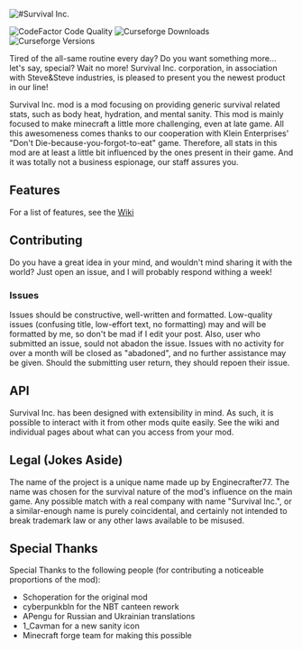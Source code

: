 ![#Survival Inc.](https://dl.dropboxusercontent.com/s/encrgb3em88ess8/banner-main.png?dl=1)

![CodeFactor Code Quality](https://img.shields.io/codefactor/grade/github/Enginecrafter77/SurvivalInc/master?label=CodeFactor%20Quality%20Grade)
![Curseforge Downloads](http://cf.way2muchnoise.eu/full_survival-inc_downloads.svg)
![Curseforge Versions](http://cf.way2muchnoise.eu/versions/survival-inc.svg)

Tired of the all-same routine every day? Do you want something more... let's say, special?
Wait no more! Survival Inc. corporation, in association with Steve&Steve industries,
is pleased to present you the newest product in our line!

Survival Inc. mod is a mod focusing on providing generic survival related stats, such as body
heat, hydration, and mental sanity. This mod is mainly focused to make minecraft a little more
challenging, even at late game. All this awesomeness comes thanks to our cooperation with 
Klein Enterprises' "Don't Die-because-you-forgot-to-eat" game. Therefore, all stats in this mod
are at least a little bit influenced by the ones present in their game. And it was totally not a
business espionage, our staff assures you.

## Features
For a list of features, see the [Wiki](https://github.com/Enginecrafter77/SurvivalInc/wiki)

## Contributing
Do you have a great idea in your mind, and wouldn't mind sharing it with the world? Just open an
issue, and I will probably respond withing a week!

### Issues
Issues should be constructive, well-written and formatted. Low-quality issues (confusing title, low-effort text,
no formatting) may and will be formatted by me, so don't be mad if I edit your post. Also, user who submitted an
issue, sould not abadon the issue. Issues with no activity for over a month will be closed as "abadoned", and no
further assistance may be given. Should the submitting user return, they should repoen their issue.

## API
Survival Inc. has been designed with extensibility in mind. As such, it is possible to interact
with it from other mods quite easily. See the wiki and individual pages about what can you access
from your mod.

## Legal (Jokes Aside)
The name of the project is a unique name made up by Enginecrafter77. The name was chosen for the survival
nature of the mod's influence on the main game. Any possible match with a real company with name "Survival Inc.",
or a similar-enough name is purely coincidental, and certainly not intended to break trademark law or any
other laws available to be misused.

## Special Thanks
Special Thanks to the following people (for contributing a noticeable proportions of the mod):
 * Schoperation for the original mod
 * cyberpunkbln for the NBT canteen rework
 * APengu for Russian and Ukrainian translations
 * 1_Cavman for a new sanity icon
 * Minecraft forge team for making this possible

